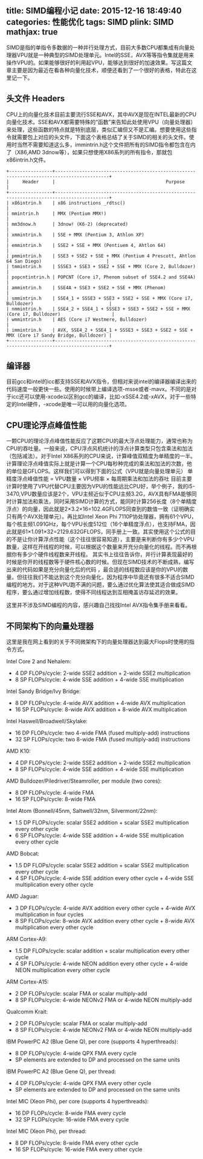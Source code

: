 title: SIMD编程小记
date: 2015-12-16 18:49:40
categories: 性能优化
tags: SIMD
plink: SIMD
mathjax: true
---

SIMD是指的单指令多数据的一种并行处理方式，目前大多数CPU都集成有向量处理器VPU就是一种典型的SIMD处理单元。Intel的SSE，AVX等等指令集就是用来操作VPU的。如果能够很好的利用起VPU，能够达到很好的加速效果。写这篇文章主要是因为最近在看各种向量化技术，顺便还看到了一个很好的表格，特此在这里记一下。

## 头文件 Headers
CPU上的向量化技术目前主要流行SSE和AVX，其中AVX是现在INTEL最新的CPU向量化技术。SSE和AVX都需要特殊的“函数”来告知此处使用VPU（向量处理器）来处理，这些函数的特点就是特别底层，类似汇编但又不是汇编。想要使用这些指令就需要包上对应的头文件，下面这个表格总结了关于SIMD的相关的头文件。使用时当然不需要知道这么多，immintrin.h这个文件把所有的SIMD指令都包含在内了（X86,AMD 3dnow等），如果只想使用X86系列的所有指令，那就包x86intrin.h文件。
```
+----------------+------------------------------------------------------------------------------------------+
|     Header     |                                         Purpose                                          |
+----------------+------------------------------------------------------------------------------------------+
| x86intrin.h    | x86 instructions _rdtsc()                                                                |
| mmintrin.h     | MMX (Pentium MMX!)                                                                       |
| mm3dnow.h      | 3dnow! (K6-2) (deprecated)                                                               |
| xmmintrin.h    | SSE + MMX (Pentium 3, Athlon XP)                                                         |
| emmintrin.h    | SSE2 + SSE + MMX (Pentiuem 4, Ahtlon 64)                                                 |
| pmmintrin.h    | SSE3 + SSE2 + SSE + MMX (Pentium 4 Prescott, Ahtlon 64 San Diego)                        |
| tmmintrin.h    | SSSE3 + SSE3 + SSE2 + SSE + MMX (Core 2, Bulldozer)                                      |
| popcntintrin.h | POPCNT (Core i7, Phenom subset of SSE4.2 and SSE4A)                                      |
| ammintrin.h    | SSE4A + SSE3 + SSE2 + SSE + MMX (Phenom)                                                 |
| smmintrin.h    | SSE4_1 + SSSE3 + SSE3 + SSE2 + SSE + MMX (Core i7, Bulldozer)                            |
| nmmintrin.h    | SSE4_2 + SSE4_1 + SSSE3 + SSE3 + SSE2 + SSE + MMX (Core i7, Bulldozer)                   |
| wmmintrin.h    | AES (Core i7 Westmere, Bulldozer)                                                        |
| immintrin.h    | AVX, SSE4_2 + SSE4_1 + SSSE3 + SSE3 + SSE2 + SSE + MMX (Core i7 Sandy Bridge, Bulldozer) |
+----------------+------------------------------------------------------------------------------------------+
```
## 编译器
目前gcc和intel的icc都支持SSE和AVX指令，但相对来说intel的编译器编译出来的代码速度一般更快一些。使用的时候带上编译选项-msse或者-mavx。不同的是对于icc还可以使用-xcode以区别gcc的编译，比如-xSSE4.2或-xAVX，对于一些特定的Intel硬件，-xcode是唯一可以用的向量化选项。

## CPU理论浮点峰值性能
一颗CPU的理论浮点峰值性能反应了这颗CPU的最大浮点处理能力，通常也称为CPU的吞吐量。一般来说，CPU浮点风机统计的浮点计算类型只包含乘法和加法（包括减法）。对于Intel X86系列的CPU来说，计算峰值双精度为单精度的一半。
计算理论浮点峰值实际上就是计算一个CPU每秒种完成的乘法和加法的次数，他的单位是GFLOPS。这样我们可以得到下面的公式（VPU就是向量处理单元）
          单精度浮点峰值性能 = VPU数量 × VPU频率 × 每周期乘法和加法的吞吐
目前主要计算时使用了VPU代替CPU主要因为VPU的性能远比CPU好，举个例子，我的i5-3470,VPU数量应该是2个，VPU主频近似于CPU主频3.2G，AVX具有FMA能够同时计算加法和乘法，同时采用SIMD计算的方式，能同时计算256长度（8个单精度浮点）的向量，因此就是2×3.2×16=102.4GFLOPS同查到的数值一致（证明确实只有两个AVX处理单元）。再比如Intel Xeon Phi 7110P协处理器，拥有61个VPU，每个核主频1.091GHz，每个VPU长度512位（16个单精度浮点），也支持FMA，因此就是61×1.091×32=2129.632GFLOPS，同手册上一致。其实使用这个公式的目的不是让你计算浮点性能（这个往往很容易知道），主要是来判断你有多少个VPU数量，这样在开线程的时候，可以根据这个数量来开充分向量化的线程。而不再根据你有多少个硬件线程数来开线程。
其实书上往往告诉你，并行计算表现最好的时候是你开的线程数等于硬件核心数的时候。但现在SIMD技术的不断成熟，编写出来的代码如果是充分向量化后的代码 ，最合适的线程数应该是你的VPU的数量。但往往我们不能达到这个充分向量化，因为程序中毕竟还有很多不适合SIMD编程的地方。对于这种VPU跑不满的问题，要么通过优化算法使其适合做成SIMD程序，要么通过增加线程数，使得不同线程达到互相掩盖访存延迟的效果。

这里并不涉及SIMD编程的内容，感兴趣自己找找Intel AVX指令集手册来看看。

## 不同架构下的向量处理器
这里是我在网上看到的关于不同微架构下的向量处理器达到最大Flops时使用的指令方式。

Intel Core 2 and Nehalem:
* 4 DP FLOPs/cycle: 2-wide SSE2 addition + 2-wide SSE2 multiplication
* 8 SP FLOPs/cycle: 4-wide SSE addition + 4-wide SSE multiplication

Intel Sandy Bridge/Ivy Bridge:
* 8 DP FLOPs/cycle: 4-wide AVX addition + 4-wide AVX multiplication
* 16 SP FLOPs/cycle: 8-wide AVX addition + 8-wide AVX multiplication

Intel Haswell/Broadwell/Skylake:
* 16 DP FLOPs/cycle: two 4-wide FMA (fused multiply-add) instructions
* 32 SP FLOPs/cycle: two 8-wide FMA (fused multiply-add) instructions

AMD K10:
* 4 DP FLOPs/cycle: 2-wide SSE2 addition + 2-wide SSE2 multiplication
* 8 SP FLOPs/cycle: 4-wide SSE addition + 4-wide SSE multiplication

AMD Bulldozer/Piledriver/Steamroller, per module (two cores):
* 8 DP FLOPs/cycle: 4-wide FMA
* 16 SP FLOPs/cycle: 8-wide FMA

Intel Atom (Bonnell/45nm, Saltwell/32nm, Silvermont/22nm):
* 1.5 DP FLOPs/cycle: scalar SSE2 addition + scalar SSE2 multiplication every other cycle
* 6 SP FLOPs/cycle: 4-wide SSE addition + 4-wide SSE multiplication every other cycle

AMD Bobcat:
* 1.5 DP FLOPs/cycle: scalar SSE2 addition + scalar SSE2 multiplication every other cycle
* 4 SP FLOPs/cycle: 4-wide SSE addition every other cycle + 4-wide SSE multiplication every other cycle

AMD Jaguar:
* 3 DP FLOPs/cycle: 4-wide AVX addition every other cycle + 4-wide AVX multiplication in four cycles
* 8 SP FLOPs/cycle: 8-wide AVX addition every other cycle + 8-wide AVX multiplication every other cycle

ARM Cortex-A9:
* 1.5 DP FLOPs/cycle: scalar addition + scalar multiplication every other cycle
* 4 SP FLOPs/cycle: 4-wide NEON addition every other cycle + 4-wide NEON multiplication every other cycle

ARM Cortex-A15:
* 2 DP FLOPs/cycle: scalar FMA or scalar multiply-add
* 8 SP FLOPs/cycle: 4-wide NEONv2 FMA or 4-wide NEON multiply-add

Qualcomm Krait:
* 2 DP FLOPs/cycle: scalar FMA or scalar multiply-add
* 8 SP FLOPs/cycle: 4-wide NEONv2 FMA or 4-wide NEON multiply-add

IBM PowerPC A2 (Blue Gene Q), per core (supports 4 hyperthreads):
* 8 DP FLOPs/cycle: 4-wide QPX FMA every cycle
* SP elements are extended to DP and processed on the same units

IBM PowerPC A2 (Blue Gene Q), per thread:
* 4 DP FLOPs/cycle: 4-wide QPX FMA every other cycle
* SP elements are extended to DP and processed on the same units

Intel MIC (Xeon Phi), per core (supports 4 hyperthreads):
* 16 DP FLOPs/cycle: 8-wide FMA every cycle
* 32 SP FLOPs/cycle: 16-wide FMA every cycle

Intel MIC (Xeon Phi), per thread:
* 8 DP FLOPs/cycle: 8-wide FMA every other cycle
* 16 SP FLOPs/cycle: 16-wide FMA every other cycle
